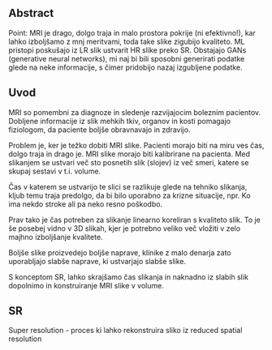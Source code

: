 ## Abstract

Point: MRI je drago, dolgo traja in malo prostora pokrije (ni efektivno!), kar 
lahko izboljšamo z mnj meritvami, toda take slike zigubijo kvaliteto. ML 
pristopi poskušajo iz LR slik ustvarit HR slike preko SR. Obstajajo GANs (generative neural networks), mi naj bi bili sposobni generirati podatke glede na neke informacije, s čimer pridobijo nazaj izgubljene podatke.

## Uvod

MRI so pomembni za diagnoze in sledenje razvijajocim boleznim pacientov. 
Dobljene informacije iz slik mehkih tkiv, organov in kosti pomagajo fiziologom, 
da paciente boljše obravnavajo in zdravijo.

Problem je, ker je težko dobiti MRI slike. Pacienti morajo biti na miru ves čas, 
dolgo traja in drago je. MRI slike morajo biti kalibrirane na pacienta. 
Med slikanjem se ustvari več sto posnetih slik (slojev) iz več smeri,
katere se skupaj sestavi v t.i. volume.

Čas v katerem se ustvarijo te slici se razlikuje glede na tehniko slikanja, 
kljub temu traja predolgo, da bi bilo uporabno za krizne situacije, npr. Ko ima 
nekdo stroke ali pa neko resno poškodbo.

Prav tako je čas potreben za slikanje linearno koreliran s kvaliteto slik. 
To je še posebej vidno v 3D slikah, kjer je potrebno veliko več vložiti v 
zelo majhno izboljšanje kvalitete.

Boljše slike proizvedejo boljše naprave, klinike z malo denarja zato uporabljajo 
slabše naprave, ki ustvarjajo slabše slike.

S konceptom SR, lahko skrajšamo čas slikanja in naknadno iz slabih slik dopolnimo
in konstruiranje MRI slike v volume.

## SR

Super resolution - proces ki lahko rekonstruira sliko iz reduced spatial 
resolution
